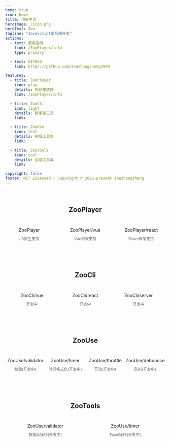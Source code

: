 ```yaml
---
home: true
icon: home
title: 项目主页
heroImage: /icon.png
heroText: Zoo
tagline: "Javascript前后端开发"
actions:
  - text: 使用指南
    link: /ZooPlayer/info
    type: primary

  - text: GITHUB
    link: https://github.com/zhuzhongzheng1999

features:
  - title: ZooPlayer
    icon: play
    details: 视频播放器
    link: /ZooPlayer/info

  - title: ZooCli
    icon: light
    details: 脚手架工具
    link: 

  - title: ZooUse
    icon: leaf
    details: 前端工具集
    link: 

  - title: ZooTools
    icon: tool
    details: 后端工具集
    link: 

copyright: false
footer: MIT Licensed | Copyright © 2022-present zhuzhongzheng
---
```


<div style="display:flex;flex-direction:column;align-item:center">
  <div style="text-align:center;margin:20px 0;">
    <h2>ZooPlayer</h2>
  </div>
  <div style="display:flex;justify-content:space-between;padding-bottom:40px;">
    <div style="display:flex;flex-direction:column;align-items:center;width:30%">
      <div style="margin:5px 0px">ZooPlayer</div>
      <div style="margin:5px 0px;font-size:12px;color:#666;">JS原生支持</div>
    </div>
    <div style="display:flex;flex-direction:column;align-items:center;width:30%">
      <div style="margin:5px 0px">ZooPlayer/vue</div>
      <div style="margin:5px 0px;font-size:12px;color:#666;">Vue框架支持</div>
    </div>
    <div style="display:flex;flex-direction:column;align-items:center;width:30%">
      <div style="margin:5px 0px">ZooPlayer/react</div>
      <div style="margin:5px 0px;font-size:12px;color:#666;">React框架支持</div>
    </div>
  </div>
</div>


<div style="display:flex;flex-direction:column;align-item:center">
  <div style="text-align:center;margin:20px 0;">
    <h2>ZooCli</h2>
  </div>
  <div style="display:flex;justify-content:space-between;padding-bottom:40px;align-item:center">
    <div style="display:flex;flex-direction:column;align-items:center;width:100%">
      <div style="margin:5px 0px">ZooCli/vue</div>
      <div style="margin:5px 0px;font-size:12px;color:#666;">开发中</div>
    </div>
    <div style="display:flex;flex-direction:column;align-items:center;width:100%">
      <div style="margin:5px 0px">ZooCli/react</div>
      <div style="margin:5px 0px;font-size:12px;color:#666;">开发中</div>
    </div>
    <div style="display:flex;flex-direction:column;align-items:center;width:100%">
      <div style="margin:5px 0px">ZooCli/server</div>
      <div style="margin:5px 0px;font-size:12px;color:#666;">开发中</div>
    </div>
  </div>
</div>



<div style="display:flex;flex-direction:column;align-item:center">
  <div style="text-align:center;margin:20px 0;">
    <h2>ZooUse</h2>
  </div>
  <div style="display:flex;justify-content:space-between;padding-bottom:40px;align-item:center">
    <div style="display:flex;flex-direction:column;align-items:center;width:100%">
      <div style="margin:5px 0px">ZooUse/validator</div>
      <div style="margin:5px 0px;font-size:12px;color:#666;">校验(开发中)</div>
    </div>
    <div style="display:flex;flex-direction:column;align-items:center;width:100%">
      <div style="margin:5px 0px">ZooUse/timer</div>
      <div style="margin:5px 0px;font-size:12px;color:#666;">时间格式化(开发中)</div>
    </div>
    <div style="display:flex;flex-direction:column;align-items:center;width:100%">
      <div style="margin:5px 0px">ZooUse/throttle</div>
      <div style="margin:5px 0px;font-size:12px;color:#666;">节流(开发中)</div>
    </div>
    <div style="display:flex;flex-direction:column;align-items:center;width:100%">
      <div style="margin:5px 0px">ZooUse/debounce</div>
      <div style="margin:5px 0px;font-size:12px;color:#666;">防抖(开发中)</div>
    </div>
  </div>
</div>


<div style="display:flex;flex-direction:column;align-item:center">
  <div style="text-align:center;margin:20px 0;">
    <h2>ZooTools</h2>
  </div>
  <div style="display:flex;justify-content:space-between;padding-bottom:40px;align-item:center">
    <div style="display:flex;flex-direction:column;align-items:center;width:100%">
      <div style="margin:5px 0px">ZooUse/validator</div>
      <div style="margin:5px 0px;font-size:12px;color:#666;">数据库操作(开发中)</div>
    </div>
    <div style="display:flex;flex-direction:column;align-items:center;width:100%">
      <div style="margin:5px 0px">ZooUse/timer</div>
      <div style="margin:5px 0px;font-size:12px;color:#666;">Excel操作(开发中)</div>
    </div>
  </div>
</div>
